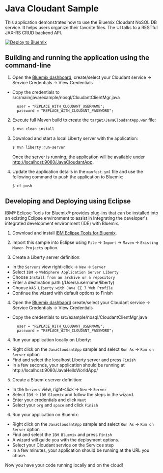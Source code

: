 # Java Cloudant Sample

This application demonstrates how to use the Bluemix Cloudant NoSQL DB service. It helps users organize their favorite files. The UI talks to a RESTful JAX-RS CRUD backend API.

[![Deploy to Bluemix](https://bluemix.net/deploy/button.png)](https://bluemix.net/deploy?repository=https://github.com/IBM-Bluemix/java-cloudant)

## Building and running the application using the command-line

1. Open the [Bluemix dashboard](https://bluemix.net), create/select your Cloudant service -> Service Credentials  -> View Credentials
  - Copy the credentials to src/main/java/example/nosql/CloudantClientMgr.java
  
    ```
      user = "REPLACE_WITH_CLOUDANT_USERNAME";
      password = "REPLACE_WITH_CLOUDANT_PASSWORD";
    ```  

2. Execute full Maven build to create the `target/JavaCloudantApp.war` file:
    ```bash
    $ mvn clean install
    ```

3. Download and start a local Liberty server with the application:
    ```bash
    $ mvn liberty:run-server
    ```

    Once the server is running, the application will be available under [http://localhost:9080/JavaCloudantApp](http://localhost:9080/JavaCloudantApp).

4. Update the application details in the `manfest.yml` file and use the following command to push the application to Bluemix:
    ```bash
    $ cf push
    ```

## Developing and Deploying using Eclipse

IBM® Eclipse Tools for Bluemix® provides plug-ins that can be installed into an existing Eclipse environment to assist in integrating the developer's integrated development environment (IDE) with Bluemix.

1. Download and install  [IBM Eclipse Tools for Bluemix](https://developer.ibm.com/wasdev/downloads/#asset/tools-IBM_Eclipse_Tools_for_Bluemix).

2. Import this sample into Eclipse using `File` -> `Import` -> `Maven` -> `Existing Maven Projects` option.

3. Create a Liberty server definition:
  - In the `Servers` view right-click -> `New` -> `Server`
  - Select `IBM` -> `WebSphere Application Server Liberty`
  - Choose `Install from an archive or a repository`
  - Enter a destination path (/Users/username/liberty)
  - Choose `WAS Liberty with Java EE 7 Web Profile`
  - Continue the wizard with default options to Finish

4. Open the [Bluemix dashbaord](bluemix.net) create/select your Cloudant service -> Service Credentials  -> View Credentials
  - Copy the credentials to src/example/nosql/CloudantClientMgr.java
  
    ```
      user = "REPLACE_WITH_CLOUDANT_USERNAME";
      password = "REPLACE_WITH_CLOUDANT_PASSWORD";
    ```  

4. Run your application locally on Liberty:
  - Right click on the `JavaCloudantApp` sample and select `Run As` -> `Run on Server` option
  - Find and select the localhost Liberty server and press `Finish`
  - In a few seconds, your application should be running at http://localhost:9080/JavaHelloWorldApp/

5. Create a Bluemix server definition:
  - In the `Servers` view, right-click -> `New` -> `Server`
  - Select `IBM` -> `IBM Bluemix` and follow the steps in the wizard.
  - Enter your credentials and click `Next`
  - Select your `org` and `space` and click `Finish`

6. Run your application on Bluemix:
  - Right click on the `JavaCloudantApp` sample and select `Run As` -> `Run on Server` option
  - Find and select the `IBM Bluemix` and press `Finish`
  - A wizard will guide you with the deployment options.
  - Select your Cloudant service on the Services step
  - In a few minutes, your application should be running at the URL you chose.

Now you have your code running locally and on the cloud!

[Liberty Maven Plug-in]: https://github.com/WASdev/ci.maven
